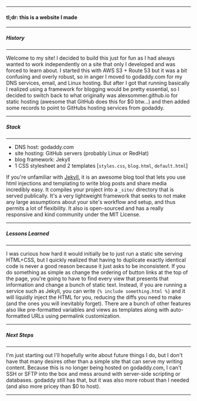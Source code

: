 * * *
#### tl;dr: **this is a website I made**

* * *
##### History
* * *
Welcome to my site! I decided to build this just for fun as I had always wanted to work independently on a site that only I developed and was forced to learn about. I started this with AWS S3 + Route 53 but it was a bit confusing and overly robust, so in anger I moved to godaddy.com for my DNS services, email, and Linux hosting. But after I got that running basically I realized using a framework for blogging would be pretty essential, so I decided to switch back to what originally was alexsommer.github.io for static hosting (awesome that GitHub does this for $0 btw...) and then added some records to point to GitHubs hosting services from godaddy.

* * *
##### Stack
* * *
* DNS host: godaddy.com
* site hosting: GitHub servers (probably Linux or RedHat)
* blog framework: Jekyll
* 1 CSS stylesheet and 2 templates [`styles.css`, `blog.html`, `default.html`]

If you're unfamiliar with [Jekyll](http://jekylllrb.com), it is an awesome blog tool that lets you use html injections and templating to write blog posts and share media incredibly easy. It compiles your project into a `_site/` directory that is served publically. It's a very lightweight framework that seeks to not make any large assumptions about your site's workflow and setup, and thus permits a lot of flexibility. It also is open-sourced and has a really responsive and kind community under the MIT License.

* * *
##### Lessons Learned
* * *
I was curious how hard it would initially be to just run a static site serving HTML+CSS, but I quickly realized that having to duplicate exactly identical code is never a good reason because it just asks to be inconsistent. If you do something as simple as change the ordering of button links at the top of the page, you're going to have to find every view that presents that information and change a bunch of static text. Instead, if you are running a service such as Jekyll, you can write `{% include something.html %}` and it will liquidly inject the HTML for you, reducing the diffs you need to make (and the ones you will inevitably forget). There are a bunch of other features also like pre-formatted variables and views as templates along with auto-formatted URLs using permalink customization.

* * *
##### Next Steps
* * *
I'm just starting out I'll hopefully write about future things I do, but I don't have that many desires other than a simple site that can serve my writing content. Because this is no longer being hosted on godaddy.com, I can't SSH or SFTP into the box and mess around with server-side scripting or databases. godaddy still has that, but it was also more robust than I needed (and also more pricey than $0 to host).

* * *





